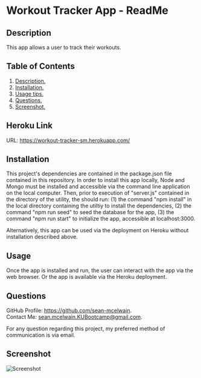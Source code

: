 # Workout Tracker App - ReadMe
<a name='description'></a>
 ## Description 
This app allows a user to track their workouts. 

## Table of Contents  
 1. [ Description. ](#description)  
 2. [ Installation. ](#installation)  
 3. [ Usage tips. ](#usage)   
 4. [ Questions. ](#questions)  
 5. [ Screenshot. ](#screenshot) 

## Heroku Link
URL: https://workout-tracker-sm.herokuapp.com/

 <a name='installation'></a>
 ## Installation 
This project's dependencies are contained in the package.json file contained in this repository.  In order to install this app locally, Node and Mongo must be installed and accessible via the command line application on the local computer.  Then, prior to execution of "server.js" contained in the directory of the utility, the should run: (1) the command "npm install" in the local directory containing the utiltiy to install the dependencies, (2) the command "npm run seed" to seed the database for the app, (3) the command "npm run start" to initialize the app, accessible at localhost:3000. 

Alternatively, this app can be used via the deployment on Heroku without installation described above. 

 <a name='usage'></a>
 ## Usage 
Once the app is installed and run, the user can interact with the app via the web browser.  Or the app is available via the Heroku deployment. 

<a name='questions'></a>
 ## Questions 
GitHub Profile: https://github.com/sean-mcelwain.  
Contact Me: sean.mcelwain.KUBootcamp@gmail.com.  

For any question regarding this project, my preferred method of communication is via email. 

<a name='screenshot'></a>
 ## Screenshot 
![Screenshot](https://)